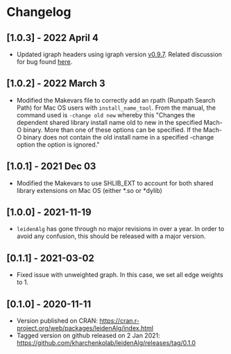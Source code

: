 # Changelog

## [1.0.3] - 2022 April 4
* Updated igraph headers using igraph version [v0.9.7](https://github.com/igraph/igraph/releases/tag/0.9.7). Related discussion for bug found [here](https://github.com/kharchenkolab/leidenAlg/issues/9). 

## [1.0.2] - 2022 March 3
* Modified the Makevars file to correctly add an rpath (Runpath Search Path) for Mac OS users with `install_name_tool`. From the manual, the command used is `-change old new` whereby this "Changes  the dependent shared library install name old to new in the specified Mach-O binary.  More than one of these options can be specified.  If the Mach-O binary does not contain the old install name in a specified -change option the option is ignored."

## [1.0.1] - 2021 Dec 03
* Modified the Makevars to use SHLIB_EXT to account for both shared library extensions on Mac OS (either *.so or *dylib)

## [1.0.0] - 2021-11-19
* `leidenAlg` has gone through no major revisions in over a year. In order to avoid any confusion, this should be released with a major version.


## [0.1.1] - 2021-03-02

* Fixed issue with unweighted graph. In this case, we set all edge weights to 1. 


## [0.1.0] - 2020-11-11

* Version published on CRAN: https://cran.r-project.org/web/packages/leidenAlg/index.html
* Tagged version on github released on 2 Jan 2021: https://github.com/kharchenkolab/leidenAlg/releases/tag/0.1.0